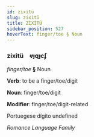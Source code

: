```yaml
---
id: zixitü
slug: zixitü
title: ZİXİTÜ
sidebar_position: 527
hoverText: finger/toe § Noun
---
```


### zixitü&emsp;<span kind="abugida">ⱴɟɋɟcʄ</span>

*finger/toe* **§** Noun

**Verb**: to be a finger/toe/digit

**Noun**: finger/toe/digit

**Modifier**: finger/toe/digit-related

Portuegese dígito undefined

*Romance Language Family*
